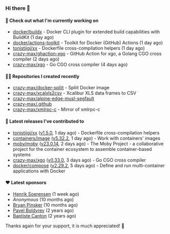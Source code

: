 ### Hi there 👋

#### 👷 Check out what I'm currently working on

- [docker/buildx](https://github.com/docker/buildx) - Docker CLI plugin for extended build capabilities with BuildKit (1 day ago)
- [docker/actions-toolkit](https://github.com/docker/actions-toolkit) - Toolkit for Docker (GitHub) Actions (1 day ago)
- [tonistiigi/xx](https://github.com/tonistiigi/xx) - Dockerfile cross-compilation helpers (1 day ago)
- [crazy-max/ghaction-xgo](https://github.com/crazy-max/ghaction-xgo) - GitHub Action for xgo, a Golang CGO cross compiler (2 days ago)
- [crazy-max/xgo](https://github.com/crazy-max/xgo) - Go CGO cross compiler (4 days ago)

#### 👨‍💻 Repositories I created recently

- [crazy-max/docker-spliit](https://github.com/crazy-max/docker-spliit) - Spliit Docker image
- [crazy-max/xcalxls2csv](https://github.com/crazy-max/xcalxls2csv) - Xcalibur XLS data frames to CSV
- [crazy-max/alpine-edge-musl-segfault](https://github.com/crazy-max/alpine-edge-musl-segfault)
- [crazy-max/.github](https://github.com/crazy-max/.github)
- [crazy-max/xmlrpc-c](https://github.com/crazy-max/xmlrpc-c) - Mirror of xmlrpc-c

#### 🚀 Latest releases I've contributed to

- [tonistiigi/xx](https://github.com/tonistiigi/xx) ([v1.5.0](https://github.com/tonistiigi/xx/releases/tag/v1.5.0), 1 day ago) - Dockerfile cross-compilation helpers
- [containers/image](https://github.com/containers/image) ([v5.32.2](https://github.com/containers/image/releases/tag/v5.32.2), 1 day ago) - Work with containers&#39; images
- [moby/moby](https://github.com/moby/moby) ([v23.0.14](https://github.com/moby/moby/releases/tag/v23.0.14), 2 days ago) - The Moby Project - a collaborative project for the container ecosystem to assemble container-based systems
- [crazy-max/xgo](https://github.com/crazy-max/xgo) ([v0.33.0](https://github.com/crazy-max/xgo/releases/tag/v0.33.0), 3 days ago) - Go CGO cross compiler
- [docker/compose](https://github.com/docker/compose) ([v2.29.2](https://github.com/docker/compose/releases/tag/v2.29.2), 5 days ago) - Define and run multi-container applications with Docker

#### ❤️ Latest sponsors
- [Henrik Soerensen](https://github.com/hsoerensen) (1 week ago)
- _Anonymous_ (10 months ago)
- [Bryan Pinsker](https://github.com/BryanPinsker) (10 months ago)
- [Pavel Boldyrev](https://github.com/bpg) (2 years ago)
- [Baptiste Canton](https://github.com/batmac) (2 years ago)

Thanks again for your support, it is much appreciated! 🙏
